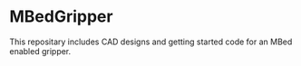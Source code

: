# MBedGripper
This repositary includes CAD designs and getting started code for an MBed enabled gripper.
